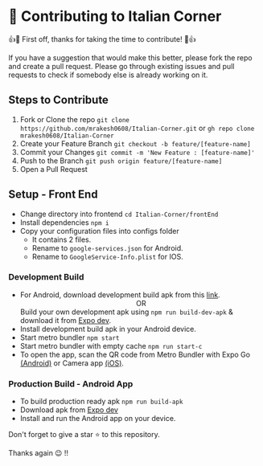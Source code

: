 # 🤝 Contributing to Italian Corner

👍🎉 First off, thanks for taking the time to contribute! 🎉👍

If you have a suggestion that would make this better, please fork the repo and create a pull request. Please go through existing issues and pull requests to check if somebody else is already working on it.

## Steps to Contribute

1. Fork or Clone the repo `git clone https://github.com/mrakesh0608/Italian-Corner.git` or `gh repo clone mrakesh0608/Italian-Corner`
2. Create your Feature Branch `git checkout -b feature/[feature-name]`
3. Commit your Changes `git commit -m 'New Feature : [feature-name]'`
4. Push to the Branch `git push origin feature/[feature-name]`
5. Open a Pull Request

## Setup - Front End
- Change directory into frontend `cd Italian-Corner/frontEnd`
- Install dependencies `npm i`
- Copy your configuration files into configs folder
    - It contains 2 files.
    - Rename to `google-services.json` for Android.
    - Rename to `GoogleService-Info.plist` for IOS.


### Development Build
- For Android, download development build apk from this [link](https://expo.dev/artifacts/eas/bgL43qJ1AFTwPcZqpzJUVu.apk).<div align='center'>OR</div>Build your own development apk using `npm run build-dev-apk` & download it from [Expo dev](https://expo.dev/).
- Install development build apk in your Android device.
- Start metro bundler `npm start`
- Start metro bundler with empty cache `npm run start-c`
- To open the app, scan the QR code from Metro Bundler with Expo Go [(Android)](https://play.google.com/store/apps/details?id=host.exp.exponent) or Camera app [(iOS)](https://apps.apple.com/in/app/expo-go/id982107779).

### Production Build - Android App
- To build production ready apk `npm run build-apk`
- Download apk from [Expo dev](https://expo.dev/)
- Install and run the Android app on your device.

Don't forget to give a star ⭐️ to this repository.

Thanks again 😉 !! 